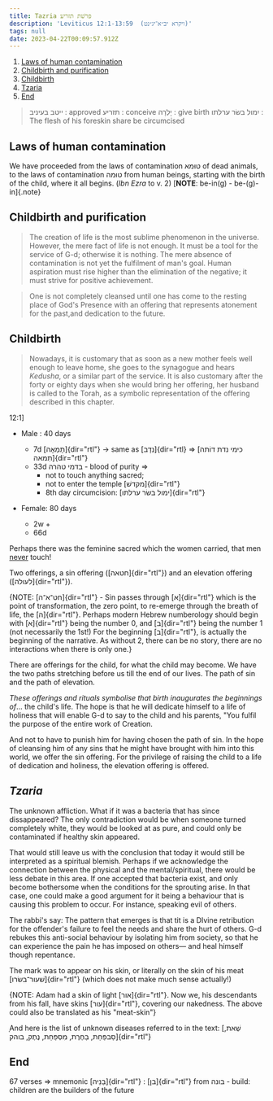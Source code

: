 ```yaml
---
title: Tazria פרשׁת תזריע
description: 'Leviticus 12:1-13:59  (ויקרא יב״א־יג״נט)'
tags: null
date: 2023-04-22T00:09:57.912Z 
---
```


1. [Laws of human contamination](#laws-of-human-contamination)
2. [Childbirth and purification](#childbirth-and-purification)
3. [Childbirth](#childbirth)
4. [Tzaria](#tzaria)
5. [End](#end)

> ייטב בעיניב : approved
> תזריע : conceive
> יָלְרָה : give birth
> יִמול בשׂר ערלתו : The flesh of his foreskin share be circumcised

## Laws of human contamination

We have proceeded from the laws of contamination טוּמא of dead animals, to the laws of contamination טוּמה from human beings, starting with the birth of the child, where it all begins. (_Ibn Ezra_ to v. 2) [**NOTE**: be-in(g) - be-(g)-in]{.note}

## Childbirth and purification

> The creation of life is the most sublime phenomenon in the universe. However, the mere fact of life is not enough. It must be a tool for the service of G-d; otherwise it is nothing. The mere absence of contamination is not yet the fulfilment of man's goal. Human aspiration must rise higher than the elimination of the negative; it must strive for positive achievement.

> One is not completely cleansed until one has come to the resting place of God's Presence with an offering that represents atonement for the past,and dedication to the future.

## Childbirth

> Nowadays, it is customary that as soon as a new mother feels well enough to leave home, she goes to the synagogue and hears _Kedusha_, or a similar part of the service. It is also customary after the forty or eighty days when she would bring her offering, her husband is called to the Torah, as a symbolic representation of the offering described in this chapter.

12:1]  

- Male : 40 days
  - 7d [תָמְאָה]{dir="rtl"} -> same as [נִדָב]{dir="rtl} => [כימי נדת דוֹתה תִמאה]{dir="rtl"}
  - 33d בדמי טהרה - blood of purity =>
    - not to touch anything sacred;
    - not to enter the temple [מקדשׁ]{dir="rtl"}
    - 8th day circumcision: [ימול בשׂר ערלתו]{dir="rtl"}

- Female: 80 days
  - 2w +
  - 66d

Perhaps there was the feminine sacred which the women carried, that men <span style="text-decoration: underline">never</span> touch!

Two offerings, a sin offering ([חטאה]{dir="rtl"}) and an elevation offering ([לעולה]{dir="rtl"}).

<p class="note">
{NOTE: [חט־א־ה]{dir="rtl"} - Sin passes through [א]{dir="rtl"} which is the point of transformation, the zero point, to re-emerge through the breath of life, the [ה]{dir="rtl"}. Perhaps modern Hebrew numberology should begin with [א]{dir="rtl"} being the number 0, and [ב]{dir="rtl"} being the number 1 (not necessarily the 1st!) For the beginning [ב]{dir="rtl"}, is actually the beginning of the narrative. As without 2, there can be no story, there are no interactions when there is only one.}
</p>

There are offerings for the child, for what the child may become. We have the two paths stretching before us till the end of our lives. The path of sin and the path of elevation.

_These offerings and rituals symbolise that birth inaugurates the beginnings of_... the child's life. The hope is that he will dedicate himself to a life of holiness that will enable G-d to say to the child and his parents, "You fulfil the purpose of the entire work of Creation.

And not to have to punish him for having chosen the path of sin. In the hope of cleansing him of any sins that he might have brought with him into this world, we offer the sin offering. For the privilege of raising the child to a life of dedication and holiness, the elevation offering is offered.

## <i>Tzaria</i>

The unknown affliction. What if it was a bacteria that has since dissappeared? The only contradiction would be when someone turned completely white, they would be looked at as pure, and could only be contaminated if healthy skin appeared.

That would still leave us with the conclusion that today it would still be interpreted as a spiritual blemish. Perhaps if we acknowledge the connection between the physical and the mental/spiritual, there would be less debate in this area. If one accepted that bacteria exist, and only become bothersome when the conditions for the sprouting arise. In that case, one could make a good argument for it being a behaviour that is causing this problem to occur. For instance, speaking evil of others.

The rabbi's say: The pattern that emerges is that tit is a DIvine retribution for the offender's failure to feel the needs and share the hurt of others. G-d rebukes this anti-social behaviour by isolating him from society, so that he can experience the pain he has imposed on others&mdash; and heal himself though repentance.

The mark was to appear on his skin, or literally on the skin of his meat [שׁעור־בשׂרו]{dir="rtl"} (which does not make much sense actually!)

<p class="note">
{NOTE: Adam had a skin of light [אור]{dir="rtl"}. Now we, his descendants from his fall, have skins [עור]{dir="rtl"}, covering our nakedness. The above could also be translated as his "meat-skin"}
</p>

ָAnd here is the list of unknown diseases referred to in the text: [שְׁאת, סַבפַּחַת, בַחֶרֶת, מִסְפַּחַת, נֶתֶק, בוהק]{dir="rtl"}

## End

67 verses => mnemonic [בַנֵיה]{dir="rtl"} : [בן]{dir="rtl"} from בונה - build: children are the builders of the future
